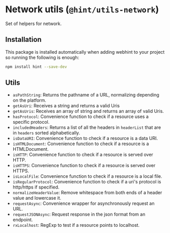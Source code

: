 # Network utils (`@hint/utils-network`)

Set of helpers for network.

## Installation

This package is installed automatically when adding webhint to your project
so running the following is enough:

```bash
npm install hint --save-dev
```

## Utils

* `asPathString`: Returns the pathname of a URL, normalizing depending
on the platform.
* `getAsUri`: Receives a string and returns a valid Uris
* `getAsUris`: Receives an array of string and returns an array of valid Uris.
* `hasProtocol`: Convenience function to check if a resource uses a specific
protocol.
* `includedHeaders`: Returns a list of all the headers in `headerList`
that are in `headers` sorted alphabetically.
* `isDataURI`: Convenience function to check if a resource is a data URI.
* `isHTMLDocument`: Convenience function to check if a resource is a
HTMLDocument.
* `isHTTP`: Convenience function to check if a resource is served over HTTP.
* `isHTTPS`: Convenience function to check if a resource is served over HTTPS.
* `isLocalFile`: Convenience function to check if a resource is a local file.
* `isRegularProtocol`: Convenience function to check if a uri's protocol
is http/https if specified.
* `normalizeHeaderValue`: Remove whitespace from both ends of a header value
and lowercase it.
* `requestAsync`: Convenience wrapper for asynchronously request an URL.
* `requestJSONAsync`: Request response in the json format from an endpoint.
* `rxLocalhost`: RegExp to test if a resource points to localhost.
